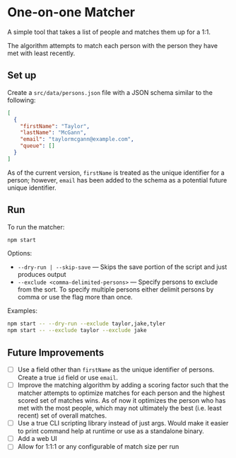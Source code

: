 # One-on-one Matcher

A simple tool that takes a list of people and matches them up for a 1:1.

The algorithm attempts to match each person with the person they have met with least recently.

## Set up

Create a `src/data/persons.json` file with a JSON schema similar to the following:

```json
[
  {
    "firstName": "Taylor",
    "lastName": "McGann",
    "email": "taylormcgann@example.com",
    "queue": []
  }
]
```

As of the current version, `firstName` is treated as the unique identifier for a person; however, `email` has been added to the schema as a potential future unique identifier.

## Run

To run the matcher:

```bash
npm start
```

Options:

- `--dry-run | --skip-save` — Skips the save portion of the script and just produces output
- `--exclude <comma-delimited-persons>` — Specify persons to exclude from the sort. To specify multiple persons either delimit persons by comma or use the flag more than once.

Examples:

```bash
npm start -- --dry-run --exclude taylor,jake,tyler
npm start -- --exclude taylor --exclude jake
```

## Future Improvements

- [ ] Use a field other than `firstName` as the unique identifier of persons. Create a true `id` field or use `email`.
- [ ] Improve the matching algorithm by adding a scoring factor such that the matcher attempts to optimize matches for each person and the highest scored set of matches wins. As of now it optimizes the person who has met with the most people, which may not ultimately the best (i.e. least recent) set of overall matches.
- [ ] Use a true CLI scripting library instead of just args. Would make it easier to print command help at runtime or use as a standalone binary.
- [ ] Add a web UI
- [ ] Allow for 1:1:1 or any configurable of match size per run
